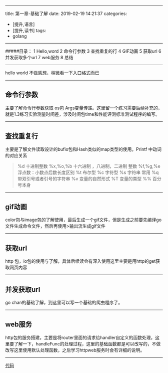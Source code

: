 
---
title: 第一章-基础了解
date: 2019-02-19 14:21:37
categories:
- [提升,语言]
- [提升,读书]
tags: 
- golang
---


#####目录：
1 Hello,word
2 命令行参数
3 查找重复的行
4 GIF动画
5 获取url
6 并发获取多个url
7 web服务
8 总结
* * * * 
hello world 不做感想，稍微看一下入口格式而已

* * * * 
命令行参数
----
主要了解命令行参数获取 os包 Args变量传递。这里留一个练习需要后续补充的，就是1.3练习实验测量时间差，涉及时间包time和性能评测标准测试程序的编写。
* * * 
查找重复行
------
主要是了解文件读取设计的bufio包和Hash类似的map类型的使用。Printf 中动词的对应关系
>%d  十进制整数
>%x,%o,%b 十六进制 ，八进制，二进制 整数
%f,%g,%e  浮点数：小数点后数长度区别 
%t 布尔型 
%c  字符型
%s 字符串   常用
%q 带双引号或者引号的字符串
%v  变量的自然形式
%T 变量的类型 
%% 百分号本身
* * * *
gif动画 
----
color包与image包的了解使用，最后生成一个gif文件，但是生成之前要先编译go文件生成命令文件，然后再使用>输出流生成gif文件
* * * 
获取url
----
http 包，io包的使用与了解，具体后续读会有深入使用这里主要是用http的get获取网页内容
* * *
并发获取url
----
go chan的基础了解，到这里可以写一个基础的爬虫程序了。
* * * 
web服务
----
http包的服务搭建，主要是将router里面的请求给handler自定义的函数处理，这里要了解一下，handleFunc的处理过程，这里的基础函数都是可以改写的，不做改写这里使用默认处理函数，之后学习httpweb服务时会有详细的说明。
* * *
[代码](https://github.com/yukk001/thegolangbook)

  
 
